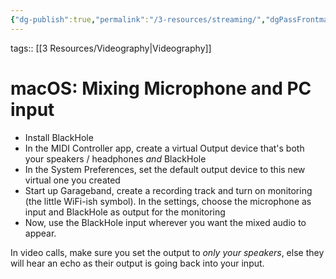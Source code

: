 ```yaml
---
{"dg-publish":true,"permalink":"/3-resources/streaming/","dgPassFrontmatter":true}
---
```


tags:: [[3 Resources/Videography\|Videography]]

# macOS: Mixing Microphone and PC input
- Install BlackHole
- In the MIDI Controller app, create a virtual Output device that's both your speakers / headphones *and* BlackHole
- In the System Preferences, set the default output device to this new virtual one you created
- Start up Garageband, create a recording track and turn on monitoring (the little WiFi-ish symbol). In the settings, choose the microphone as input and BlackHole as output for the monitoring
- Now, use the BlackHole input wherever you want the mixed audio to appear.

In video calls, make sure you set the output to *only your speakers*, else they will hear an echo as their output is going back into your input.
